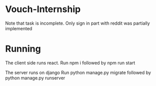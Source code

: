# Vouch-Internship

Note that task is incomplete. Only sign in part with reddit was partially implemented

# Running
The client side runs react.
Run npm i followed by npm run start

The server runs on django
Run python manage.py migrate followed by python manage.py runserver
